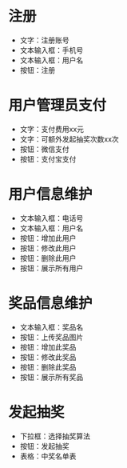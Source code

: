 # 注册
* 文字：注册账号
* 文本输入框：手机号
* 文本输入框：用户名
* 按钮：注册
# 用户管理员支付
* 文字：支付费用xx元
* 文字：可额外发起抽奖次数xx次
* 按钮：微信支付
* 按钮：支付宝支付
# 用户信息维护
* 文本输入框：电话号
* 文本输入框：用户名
* 按钮：增加此用户
* 按钮：修改此用户
* 按钮：删除此用户
* 按钮：展示所有用户

# 奖品信息维护
* 文本输入框：奖品名
* 按钮：上传奖品图片
* 按钮：增加此奖品
* 按钮：修改此奖品
* 按钮：删除此奖品
* 按钮：展示所有奖品

# 发起抽奖
* 下拉框：选择抽奖算法
* 按钮：发起抽奖
* 表格：中奖名单表